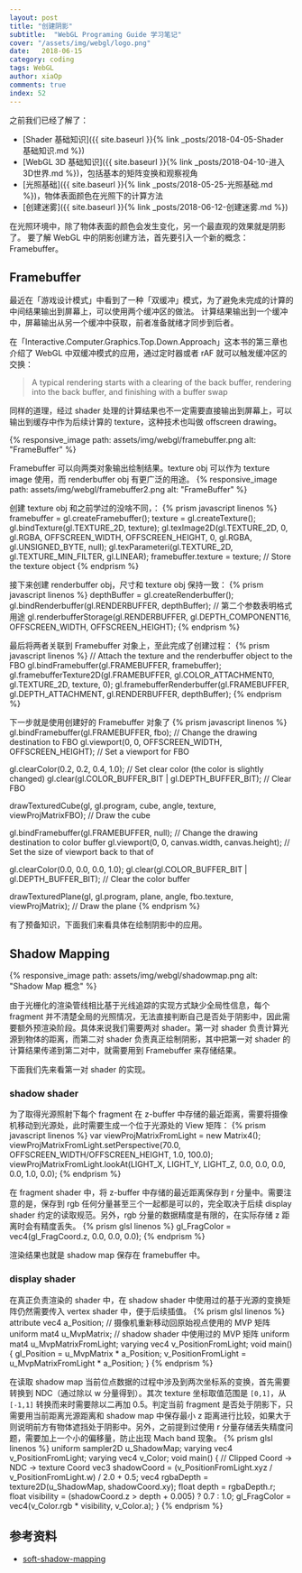 ```yaml
---
layout: post
title: "创建阴影"
subtitle:  "WebGL Programing Guide 学习笔记"
cover: "/assets/img/webgl/logo.png"
date:   2018-06-15
category: coding
tags: WebGL
author: xiaOp
comments: true
index: 52
---
```


之前我们已经了解了：
* [Shader 基础知识]({{ site.baseurl }}{% link _posts/2018-04-05-Shader 基础知识.md %})
* [WebGL 3D 基础知识]({{ site.baseurl }}{% link _posts/2018-04-10-进入3D世界.md %})，包括基本的矩阵变换和观察视角
* [光照基础]({{ site.baseurl }}{% link _posts/2018-05-25-光照基础.md %})，物体表面颜色在光照下的计算方法
* [创建迷雾]({{ site.baseurl }}{% link _posts/2018-06-12-创建迷雾.md %})

在光照环境中，除了物体表面的颜色会发生变化，另一个最直观的效果就是阴影了。
要了解 WebGL 中的阴影创建方法，首先要引入一个新的概念：Framebuffer。

## Framebuffer

最近在「游戏设计模式」中看到了一种「双缓冲」模式，为了避免未完成的计算的中间结果输出到屏幕上，可以使用两个缓冲区的做法。
计算结果输出到一个缓冲中，屏幕输出从另一个缓冲中获取，前者准备就绪才同步到后者。

在「Interactive.Computer.Graphics.Top.Down.Approach」这本书的第三章也介绍了 WebGL 中双缓冲模式的应用，通过定时器或者 rAF 就可以触发缓冲区的交换：
> A typical rendering starts with a clearing of the back buffer, rendering into the back buffer, and finishing with a buffer swap

同样的道理，经过 shader 处理的计算结果也不一定需要直接输出到屏幕上，可以输出到缓存中作为后续计算的 texture，这种技术也叫做 offscreen drawing。

{% responsive_image path: assets/img/webgl/framebuffer.png alt: "FrameBuffer" %}

Framebuffer 可以向两类对象输出绘制结果。texture obj 可以作为 texture image 使用，而 renderbuffer obj 有更广泛的用途。
{% responsive_image path: assets/img/webgl/framebuffer2.png alt: "FrameBuffer" %}

创建 texture obj 和之前学过的没啥不同，：
{% prism javascript linenos %}
framebuffer = gl.createFramebuffer();
texture = gl.createTexture();
gl.bindTexture(gl.TEXTURE_2D, texture);
gl.texImage2D(gl.TEXTURE_2D, 0, gl.RGBA, OFFSCREEN_WIDTH, OFFSCREEN_HEIGHT, 0, gl.RGBA, gl.UNSIGNED_BYTE, null);
gl.texParameteri(gl.TEXTURE_2D, gl.TEXTURE_MIN_FILTER, gl.LINEAR);
framebuffer.texture = texture; // Store the texture object
{% endprism %}

接下来创建 renderbuffer obj，尺寸和 texture obj 保持一致：
{% prism javascript linenos %}
depthBuffer = gl.createRenderbuffer();
gl.bindRenderbuffer(gl.RENDERBUFFER, depthBuffer);
// 第二个参数表明格式用途
gl.renderbufferStorage(gl.RENDERBUFFER, gl.DEPTH_COMPONENT16, OFFSCREEN_WIDTH, OFFSCREEN_HEIGHT);
{% endprism %}

最后将两者关联到 Framebuffer 对象上，至此完成了创建过程：
{% prism javascript linenos %}
// Attach the texture and the renderbuffer object to the FBO
gl.bindFramebuffer(gl.FRAMEBUFFER, framebuffer);
gl.framebufferTexture2D(gl.FRAMEBUFFER, gl.COLOR_ATTACHMENT0, gl.TEXTURE_2D, texture, 0);
gl.framebufferRenderbuffer(gl.FRAMEBUFFER, gl.DEPTH_ATTACHMENT, gl.RENDERBUFFER, depthBuffer);
{% endprism %}

下一步就是使用创建好的 Framebuffer 对象了
{% prism javascript linenos %}
gl.bindFramebuffer(gl.FRAMEBUFFER, fbo);              // Change the drawing destination to FBO
gl.viewport(0, 0, OFFSCREEN_WIDTH, OFFSCREEN_HEIGHT); // Set a viewport for FBO

gl.clearColor(0.2, 0.2, 0.4, 1.0); // Set clear color (the color is slightly changed)
gl.clear(gl.COLOR_BUFFER_BIT | gl.DEPTH_BUFFER_BIT);  // Clear FBO

drawTexturedCube(gl, gl.program, cube, angle, texture, viewProjMatrixFBO);   // Draw the cube

gl.bindFramebuffer(gl.FRAMEBUFFER, null);        // Change the drawing destination to color buffer
gl.viewport(0, 0, canvas.width, canvas.height);  // Set the size of viewport back to that of <canvas>

gl.clearColor(0.0, 0.0, 0.0, 1.0);
gl.clear(gl.COLOR_BUFFER_BIT | gl.DEPTH_BUFFER_BIT); // Clear the color buffer

drawTexturedPlane(gl, gl.program, plane, angle, fbo.texture, viewProjMatrix);  // Draw the plane
{% endprism %}

有了预备知识，下面我们来看具体在绘制阴影中的应用。

## Shadow Mapping

{% responsive_image path: assets/img/webgl/shadowmap.png alt: "Shadow Map 概念" %}

由于光栅化的渲染管线相比基于光线追踪的实现方式缺少全局性信息，每个 fragment 并不清楚全局的光照情况，无法直接判断自己是否处于阴影中，因此需要额外预渲染阶段。具体来说我们需要两对 shader。第一对 shader 负责计算光源到物体的距离，而第二对 shader 负责真正绘制阴影，其中把第一对 shader 的计算结果传递到第二对中，就需要用到 Framebuffer 来存储结果。

下面我们先来看第一对 shader 的实现。

### shadow shader

为了取得光源照射下每个 fragment 在 z-buffer 中存储的最近距离，需要将摄像机移动到光源处，此时需要生成一个位于光源处的 View 矩阵：
{% prism javascript linenos %}
var viewProjMatrixFromLight = new Matrix4();
viewProjMatrixFromLight.setPerspective(70.0, OFFSCREEN_WIDTH/OFFSCREEN_HEIGHT, 1.0, 100.0);
viewProjMatrixFromLight.lookAt(LIGHT_X, LIGHT_Y, LIGHT_Z, 0.0, 0.0, 0.0, 0.0, 1.0, 0.0);
{% endprism %}

在 fragment shader 中，将 z-buffer 中存储的最近距离保存到 r 分量中。需要注意的是，保存到 rgb 任何分量甚至三个一起都是可以的，完全取决于后续 display shader 约定的读取规范。另外，rgb 分量的数据精度是有限的，在实际存储 z 距离时会有精度丢失。
{% prism glsl linenos %}
gl_FragColor = vec4(gl_FragCoord.z, 0.0, 0.0, 0.0);
{% endprism %}

渲染结果也就是 shadow map 保存在 framebuffer 中。

### display shader

在真正负责渲染的 shader 中，在 shadow shader 中使用过的基于光源的变换矩阵仍然需要传入 vertex shader 中，便于后续插值。
{% prism glsl linenos %}
attribute vec4 a_Position;
// 摄像机重新移动回原始视点使用的 MVP 矩阵
uniform mat4 u_MvpMatrix;
// shadow shader 中使用过的 MVP 矩阵
uniform mat4 u_MvpMatrixFromLight;
varying vec4 v_PositionFromLight;
void main() {
    gl_Position = u_MvpMatrix * a_Position;
    v_PositionFromLight = u_MvpMatrixFromLight * a_Position;
}
{% endprism %}

在读取 shadow map 当前位点数据的过程中涉及到两次坐标系的变换，首先需要转换到 NDC（通过除以 w 分量得到）。其次 texture 坐标取值范围是 `[0,1]`，从 `[-1,1]` 转换而来时需要除以二再加 0.5。判定当前 fragment 是否处于阴影下，只需要用当前距离光源距离和 shadow map 中保存最小 z 距离进行比较，如果大于则说明前方有物体遮挡处于阴影中。另外，之前提到过使用 r 分量存储丢失精度问题，需要加上一个小的偏移量，防止出现 Mach band 现象。
{% prism glsl linenos %}
uniform sampler2D u_ShadowMap;
varying vec4 v_PositionFromLight;
varying vec4 v_Color;
void main() {
    // Clipped Coord -> NDC -> texture Coord
    vec3 shadowCoord = (v_PositionFromLight.xyz / v_PositionFromLight.w) / 2.0 + 0.5;
    vec4 rgbaDepth = texture2D(u_ShadowMap, shadowCoord.xy);
    float depth = rgbaDepth.r;
    float visibility = (shadowCoord.z > depth + 0.005) ? 0.7 : 1.0;
    gl_FragColor = vec4(v_Color.rgb * visibility, v_Color.a);
}
{% endprism %}

## 参考资料

* [soft-shadow-mapping](http://codeflow.org/entries/2013/feb/15/soft-shadow-mapping/)
